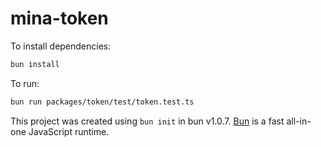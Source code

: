 # mina-token

To install dependencies:

```bash
bun install
```

To run:

```bash
bun run packages/token/test/token.test.ts
```

This project was created using `bun init` in bun v1.0.7. [Bun](https://bun.sh) is a fast all-in-one JavaScript runtime.
